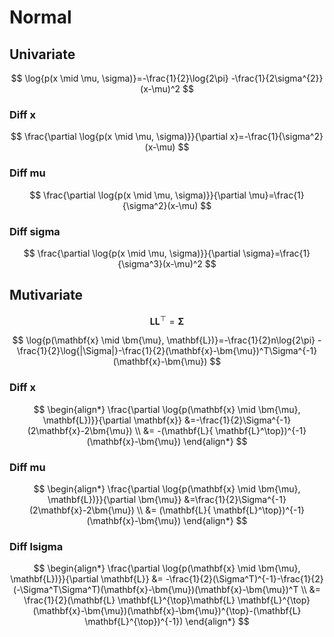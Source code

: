 # Normal

## Univariate

$$
\log{p(x \mid \mu, \sigma)}=-\frac{1}{2}\log{2\pi} -\frac{1}{2\sigma^{2}}(x-\mu)^2
$$

### Diff x

$$
\frac{\partial \log{p(x \mid \mu, \sigma)}}{\partial x}=-\frac{1}{\sigma^2}(x-\mu)
$$

### Diff mu

$$
\frac{\partial \log{p(x \mid \mu, \sigma)}}{\partial \mu}=\frac{1}{\sigma^2}(x-\mu)
$$

### Diff sigma

$$
\frac{\partial \log{p(x \mid \mu, \sigma)}}{\partial \sigma}=\frac{1}{\sigma^3}(x-\mu)^2
$$

## Mutivariate

$$\mathbf{L} \mathbf{L}^{ \top} = \bm{\Sigma}$$

$$
\log{p(\mathbf{x} \mid \bm{\mu}, \mathbf{L})}=-\frac{1}{2}n\log{2\pi} -\frac{1}{2}\log{|\Sigma|}-\frac{1}{2}(\mathbf{x}-\bm{\mu})^T\Sigma^{-1}(\mathbf{x}-\bm{\mu})
$$

### Diff x

$$
\begin{align*}
\frac{\partial \log{p(\mathbf{x} \mid \bm{\mu}, \mathbf{L})}}{\partial \mathbf{x}}
&=-\frac{1}{2}\Sigma^{-1}(2\mathbf{x}-2\bm{\mu})
\\ &= -(\mathbf{L}{ \mathbf{L}^\top})^{-1}(\mathbf{x}-\bm{\mu})
\end{align*}
$$

### Diff mu

$$
\begin{align*}
\frac{\partial \log{p(\mathbf{x} \mid \bm{\mu}, \mathbf{L})}}{\partial \bm{\mu}}
&=\frac{1}{2}\Sigma^{-1}(2\mathbf{x}-2\bm{\mu})
\\ &= (\mathbf{L}{ \mathbf{L}^\top})^{-1}(\mathbf{x}-\bm{\mu})
\end{align*}
$$

### Diff lsigma

$$
\begin{align*}
\frac{\partial \log{p(\mathbf{x} \mid \bm{\mu}, \mathbf{L})}}{\partial \mathbf{L}}
&= -\frac{1}{2}(\Sigma^T)^{-1}-\frac{1}{2}(-\Sigma^T\Sigma^T)(\mathbf{x}-\bm{\mu})(\mathbf{x}-\bm{\mu})^T
\\ &= \frac{1}{2}(\mathbf{L} \mathbf{L}^{\top}\mathbf{L} \mathbf{L}^{\top}(\mathbf{x}-\bm{\mu})(\mathbf{x}-\bm{\mu})^{\top}-(\mathbf{L} \mathbf{L}^{\top})^{-1})
\end{align*}
$$
